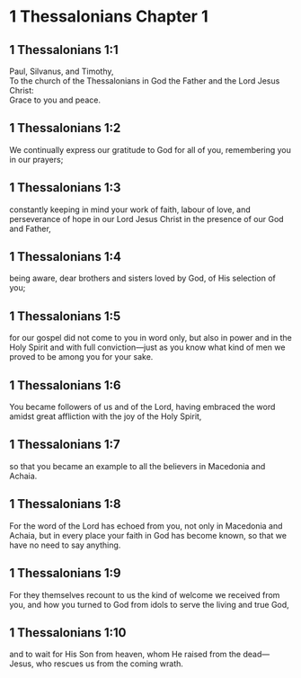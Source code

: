 # 1 Thessalonians Chapter 1

## 1 Thessalonians 1:1

Paul, Silvanus, and Timothy,  
To the church of the Thessalonians in God the Father and the Lord Jesus Christ:  
Grace to you and peace.

## 1 Thessalonians 1:2

We continually express our gratitude to God for all of you, remembering you in our prayers;

## 1 Thessalonians 1:3

constantly keeping in mind your work of faith, labour of love, and perseverance of hope in our Lord Jesus Christ in the presence of our God and Father,

## 1 Thessalonians 1:4

being aware, dear brothers and sisters loved by God, of His selection of you;

## 1 Thessalonians 1:5

for our gospel did not come to you in word only, but also in power and in the Holy Spirit and with full conviction—just as you know what kind of men we proved to be among you for your sake.

## 1 Thessalonians 1:6

You became followers of us and of the Lord, having embraced the word amidst great affliction with the joy of the Holy Spirit,

## 1 Thessalonians 1:7

so that you became an example to all the believers in Macedonia and Achaia.

## 1 Thessalonians 1:8

For the word of the Lord has echoed from you, not only in Macedonia and Achaia, but in every place your faith in God has become known, so that we have no need to say anything.

## 1 Thessalonians 1:9

For they themselves recount to us the kind of welcome we received from you, and how you turned to God from idols to serve the living and true God,

## 1 Thessalonians 1:10

and to wait for His Son from heaven, whom He raised from the dead—Jesus, who rescues us from the coming wrath.
